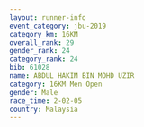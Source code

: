 ```yaml
---
layout: runner-info 
event_category: jbu-2019 
category_km: 16KM  
overall_rank: 29
gender_rank: 24
category_rank: 24
bib: 61028
name: ABDUL HAKIM BIN MOHD UZIR
category: 16KM Men Open
gender: Male
race_time: 2-02-05
country: Malaysia
---
```

